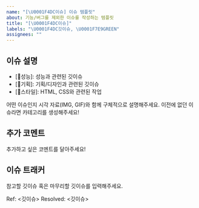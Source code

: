 ```yaml
---
name: "[\U0001F4DC이슈] 이슈 템플릿"
about: 기능/버그를 제외한 이슈를 작성하는 템플릿
title: "[\U0001F4DC이슈]"
labels: "\U0001F4DC깃이슈, \U0001F7E9GREEN"
assignees: ""
---
```


## 이슈 설명

- [🚀성능]: 성능과 관련된 깃이슈
- [🎨기획]: 기획/디자인과 관련된 깃이슈
- [💄스타일]: HTML, CSS와 관련된 작업

어떤 이슈인지 시각 자료(IMG, GIF)와 함께 구체적으로 설명해주세요.
이전에 없던 이슈라면 카테고리를 생성해주세요!

## 추가 코멘트

추가하고 싶은 코멘트를 달아주세요!

## 이슈 트래커

참고할 깃이슈 혹은 마무리할 깃이슈를 입력해주세요.

Ref: <깃이슈>
Resolved: <깃이슈>
